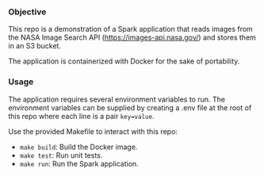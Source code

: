 ### Objective
This repo is a demonstration of a Spark application that reads images from the NASA
Image Search API (https://images-api.nasa.gov/) and stores them in an S3 bucket.

The application is containerized with Docker for the sake of portability.

### Usage
The application requires several environment variables to run.
The environment variables can be supplied by creating a .env file at the root of this repo 
where each line is a pair `key=value`.

Use the provided Makefile to interact with this repo:
- `make build`: Build the Docker image.
- `make test`: Run unit tests.
- `make run`: Run the Spark application.
